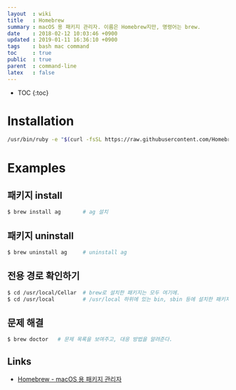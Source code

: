 ```yaml
---
layout  : wiki
title   : Homebrew
summary : macOS 용 패키지 관리자. 이름은 Homebrew지만, 명령어는 brew.
date    : 2018-02-12 10:03:46 +0900
updated : 2019-01-11 16:36:10 +0900
tags    : bash mac command
toc     : true
public  : true
parent  : command-line
latex   : false
---
```

* TOC
{:toc}

# Installation
```sh
/usr/bin/ruby -e "$(curl -fsSL https://raw.githubusercontent.com/Homebrew/install/master/install)"
```

# Examples
## 패키지 install
```sh
$ brew install ag       # ag 설치
```

## 패키지 uninstall
```sh
$ brew uninstall ag     # uninstall ag
```

## 전용 경로 확인하기
```sh
$ cd /usr/local/Cellar  # brew로 설치한 패키지는 모두 여기에.
$ cd /usr/local         # /usr/local 하위에 있는 bin, sbin 등에 설치한 패키지의 심볼릭 링크가 있다.
```

## 문제 해결
```sh
$ brew doctor   # 문제 목록을 보여주고, 대응 방법을 알려준다.
```

## Links
* [Homebrew - macOS 용 패키지 관리자](https://brew.sh/index_ko.html)
